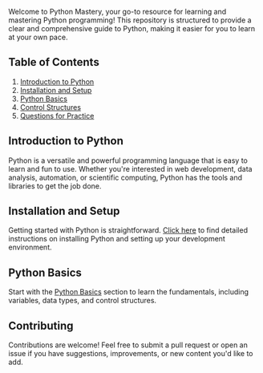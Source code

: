 Welcome to Python Mastery, your go-to resource for learning and mastering Python programming! This repository is structured to provide a clear and comprehensive guide to Python, making it easier for you to learn at your own pace.

## Table of Contents

1. [Introduction to Python](https://github.com/Keshavj022/Python/blob/main/Introduction%20To%20Python.md)
2. [Installation and Setup](https://github.com/Keshavj022/Python/blob/main/Python%20Installation%20and%20Setup.md)
3. [Python Basics](https://github.com/Keshavj022/Python/tree/main/Python%20Basics)
4. [Control Structures](https://github.com/Keshavj022/Python/tree/main/Control%20Structures)
5. [Questions for Practice](https://github.com/Keshavj022/Python/tree/main/Questions)

## Introduction to Python

Python is a versatile and powerful programming language that is easy to learn and fun to use. Whether you're interested in web development, data analysis, automation, or scientific computing, Python has the tools and libraries to get the job done.

## Installation and Setup

Getting started with Python is straightforward. [Click here](https://github.com/Keshavj022/Python/blob/main/Python%20Installation%20and%20Setup.md) to find detailed instructions on installing Python and setting up your development environment.

## Python Basics

Start with the [Python Basics](https://github.com/Keshavj022/Python/tree/main/Python%20Basics) section to learn the fundamentals, including variables, data types, and control structures.

## Contributing

Contributions are welcome! Feel free to submit a pull request or open an issue if you have suggestions, improvements, or new content you'd like to add.
